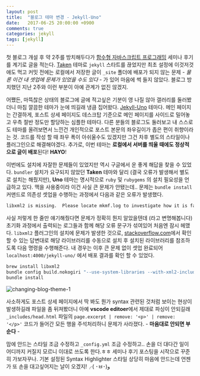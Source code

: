 ```yaml
---
layout: post
title:  "블로그 테마 변경 - Jekyll-Uno"
date:   2017-06-25 20:00:00 +0900
comments: true
categories: jekyll
tags: [jekyll]
---
```

첫 블로그 개설 후 약 2주를 방치해두다가 [함수형 자바스크립트 프로그래밍](https://kitchu0401.github.io/2017/js-fnc-programming/) 세미나 후기를 계기로 글을 적는다. [Taken](https://github.com/vfalanis/taken) 테마로 `jekyll` 스타트를 끊었지만 최초 설정에 이것저것 애도 먹고 커밋 전에는 로컬에서 저장한 글이 `_site` 폴더에 배포가 되지 않는 문제 - *물론 이건 내 셋업에 문제가 있었을 수도 있다* - 가 있어 마음에 썩 들지 않았다. 블로그 방치했던 지난 2주와 이런 부분이 아예 관계가 없진 않겠지.

어쨌든, 마뜩찮은 상태의 블로그에 글에 적고싶은 기분이 영 나질 않아 갤러리를 둘러봤더니 마침 깔끔한 테마가 눈에 띄길래 냉큼 집어왔다. [Jekyll-Uno](https://github.com/joshgerdes/jekyll-uno) 테마다. 메인 페이지는 간결하게, 포스트 상세 페이지도 데스크탑 기준으로 메인 페이지를 사이드로 밀어놓고 우측 절반 정도만 할당하는 심플한 테마다. 다른 분들의 블로그도 둘러보고 내 스스로도 테마를 올려보면서 느낀건 개인적으로 포스트 본문의 좌우길이가 좁은 편이 취향이라는 것. 코드를 작성 할 때 좌우 폭이 아쉬울수도 있겠지만 그건 차후 별도의 스타일이나 플러그인으로 해결해야겠다. 추가로, 이번 테마는 **로컬에서 서버를 띄울 때에도 정상적으로 글이 배포**된다! **HAYO**!

이번에도 설치에 자잘한 문제들이 있었지만 역시 구글에서 운 좋게 해답을 찾을 수 있었다. `bundler` 설치가 요구되지 않았던 **Taken** 테마와 달리 (결국 오류가 발생해서 별도로 설치는 해줬지만), **Uno** 테마는 명시적으로 `ruby` 및 `rubygems` 의 설치 필요성을 언급하고 있다. 맥을 사용중이라 이건 사실 큰 문제가 안됐는데.. 문제는 `bundle install` 커맨드로 의존성 셋업을 수행하는 과정에서 다음과 같은 오류가 발생했다.

``` sh
libxml2 is missing.  Please locate mkmf.log to investigate how it is failing.
```

사실 저렇게 한 줄만 얘기해줬다면 문제가 정확히 뭔지 알았을텐데 (라고 변명해봅니다) 초기화 과정에서 출력되는 로그들과 함께 해당 오류 문구가 섞여있어 처음엔 잠시 헤맸다. `libxml2` 플러그인의 설치에 문제가 발생한 것으로, [stackoverflow.com](https://stackoverflow.com/questions/23668684/nokogiri-failed-to-build-gem-native-extension-when-i-run-bundle-install)에서 확인 할 수 있는 답변대로 해당 라이브러리를 수동으로 설치 후 설치된 라이브러리를 참조하도록 다음 명령을 수행해준다. 내 경우는 이후 큰 문제 없이 셋업 완료되어 `localhost:4000/jekyll-uno/` 에서 배포 결과를 확인 할 수 있었다.

``` sh
brew install libxml2
bundle config build.nokogiri "--use-system-libraries --with-xml2-include=/usr/local/opt/libxml2/include/libxml2"
bundle install
```

![changing-blog-theme-1](/images/2017-06-25-changing-blog-theme-1.png)

사소하게도 포스트 상세 페이지에서 딱 봐도 뭔가 syntax 관련된 것처럼 보이는 현상이 발생하길래 파일을 좀 뒤져봤더니 아예 **vscode editoer**에서 제대로 파싱이 안되길래 `_includes/head.html` 파일의 `page.excerpt | remove: '<p>' | remove: '</p>'` 코드가 들어간 모든 행을 주석처리하니 문제가 사라졌다. - **마음대로 안되면 부순다** -

맘에 안드는 스타일 조금 수정하고 `_config.yml` 조금 수정하고.. 손을 더 대다간 일이 어디까지 커질지 모르니 이대로 쓰도록 한다.ㅎㅎ 세미나 후기 포스팅을 시작으로 꾸준히 가보자꾸나. 기본 설정된 Syntax Highlighter 스타일 상당히 마음에 안드는데 언젠가 또 손을 대고싶어지는 날이 오겠지!╭( ･ㅂ･)و
